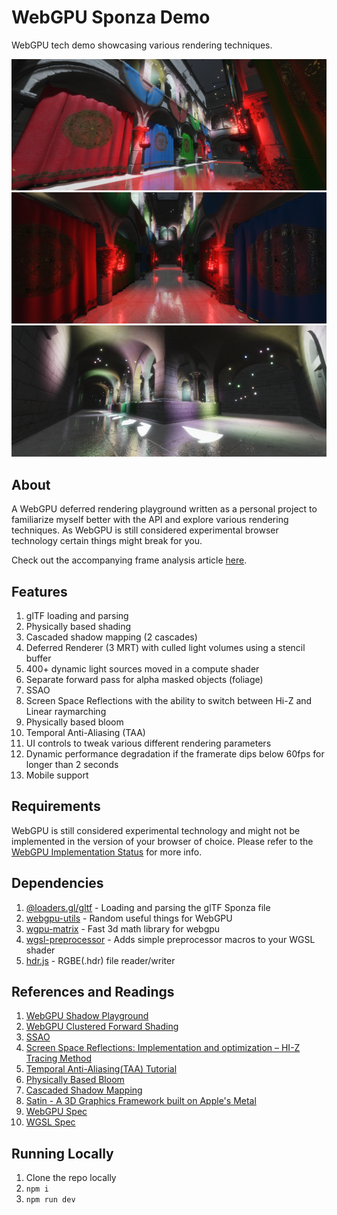 # WebGPU Sponza Demo

WebGPU tech demo showcasing various rendering techniques.

![Screenshot 1 from the demo](previews/screenshot-0.png)
![Screenshot 2 from the demo](previews/screenshot-1.png)
![Screenshot 3 from the demo](previews/screenshot-2.png)

## About

A WebGPU deferred rendering playground written as a personal project to familiarize myself better with the API and explore various rendering techniques. As WebGPU is still considered experimental browser technology certain things might break for you.

Check out the accompanying frame analysis article [here](https://georgi-nikolov.com/blog/webgpu-sponza-frame-analysis#depth-stencil-render-pipeline).

## Features

1. glTF loading and parsing
2. Physically based shading
3. Cascaded shadow mapping (2 cascades)
4. Deferred Renderer (3 MRT) with culled light volumes using a stencil buffer
5. 400+ dynamic light sources moved in a compute shader
6. Separate forward pass for alpha masked objects (foliage)
7. SSAO
8. Screen Space Reflections with the ability to switch between Hi-Z and Linear raymarching
9. Physically based bloom
10. Temporal Anti-Aliasing (TAA)
11. UI controls to tweak various different rendering parameters
12. Dynamic performance degradation if the framerate dips below 60fps for longer than 2 seconds
13. Mobile support

## Requirements

WebGPU is still considered experimental technology and might not be implemented in the version of your browser of choice. Please refer to the [WebGPU Implementation Status](https://github.com/gpuweb/gpuweb/wiki/Implementation-Status) for more info.

## Dependencies

1. [@loaders.gl/gltf](https://www.npmjs.com/package/@loaders.gl/gltf) - Loading and parsing the glTF Sponza file
2. [webgpu-utils](https://www.npmjs.com/package/webgpu-utils) - Random useful things for WebGPU
3. [wgpu-matrix](https://github.com/greggman/wgpu-matrix) - Fast 3d math library for webgpu
4. [wgsl-preprocessor](https://github.com/toji/wgsl-preprocessor) - Adds simple preprocessor macros to your WGSL shader
5. [hdr.js](https://www.npmjs.com/package/hdr.js) - RGBE(.hdr) file reader/writer

## References and Readings

1. [WebGPU Shadow Playground](https://github.com/toji/webgpu-shadow-playground)
2. [WebGPU Clustered Forward Shading](https://github.com/toji/webgpu-clustered-shading/tree/main)
3. [SSAO](https://alextardif.com/SSAO.html)
4. [Screen Space Reflections: Implementation and optimization – HI-Z Tracing Method](https://sugulee.wordpress.com/2021/01/19/screen-space-reflections-implementation-and-optimization-part-2-hi-z-tracing-method/)
5. [Temporal Anti-Aliasing(TAA) Tutorial](https://sugulee.wordpress.com/2021/06/21/temporal-anti-aliasingtaa-tutorial/)
6. [Physically Based Bloom](https://learnopengl.com/Guest-Articles/2022/Phys.-Based-Bloom)
7. [Cascaded Shadow Mapping](https://learnopengl.com/Guest-Articles/2021/CSM)
8. [Satin - A 3D Graphics Framework built on Apple's Metal](https://github.com/Hi-Rez/Satin)
9. [WebGPU Spec](https://www.w3.org/TR/webgpu/)
10. [WGSL Spec](https://www.w3.org/TR/WGSL/)

## Running Locally

1. Clone the repo locally
2. `npm i`
3. `npm run dev`

